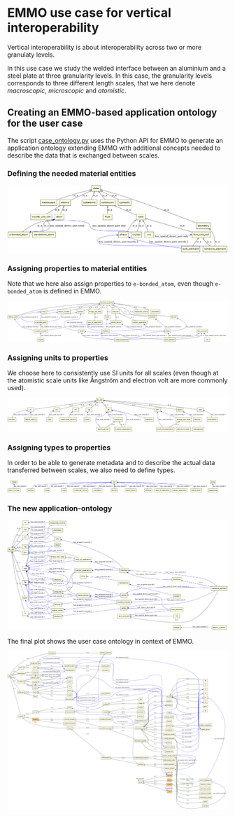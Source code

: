 EMMO use case for vertical interoperability
===========================================
Vertical interoperability is about interoperability across two or more
granulaty levels.

In this use case we study the welded interface between an aluminium
and a steel plate at three granularity levels.  In this case, the
granularity levels corresponds to three different length scales, that
we here denote _macroscopic_, _microscopic_ and _atomistic_.




Creating an EMMO-based application ontology for the user case
-------------------------------------------------------------
The script [case_ontology.py](case_ontology.py) uses the Python API
for EMMO to generate an application ontology extending EMMO with
additional concepts needed to describe the data that is exchanged
between scales.


### Defining the needed material entities

![Material entities (shown in context of the `state` branch in EMMO.](figs/materials.png)


### Assigning properties to material entities

Note that we here also assign properties to `e-bonded_atom`, even though
`e-bonded_atom` is defined in EMMO.

![Relating material entities to properties.](figs/properties+materials.png)


### Assigning units to properties
We choose here to consistently use SI units for all scales (even
though at the atomistic scale units like Ångström and electron volt
are more commonly used).

![Relating properties to units.](figs/units+properties.png)


### Assigning types to properties
In order to be able to generate metadata and to describe the actual data
transferred between scales, we also need to define types.

![Relating properties to types.](figs/types+properties.png)


### The new application-ontology

![All classes in the user case ontology.](figs/case_ontology.png)

The final plot shows the user case ontology in context of EMMO.

![The user case ontology shown in context of EMMO.](figs/case_ontology-parents.png)
